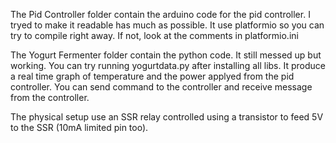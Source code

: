 The Pid Controller folder contain the arduino code for the pid controller. 
I tryed to make it readable has much as possible.
It use platformio so you can try to compile right away.
If not, look at the comments in platformio.ini

The Yogurt Fermenter folder contain the python code. It still messed up but working. You can try running yogurtdata.py after installing all libs.
It produce a real time graph of temperature and the power applyed from the pid controller.
You can send command to the controller and receive message from the controller.

The physical setup use an SSR relay controlled using a transistor to feed 5V to the SSR (10mA limited pin too).
